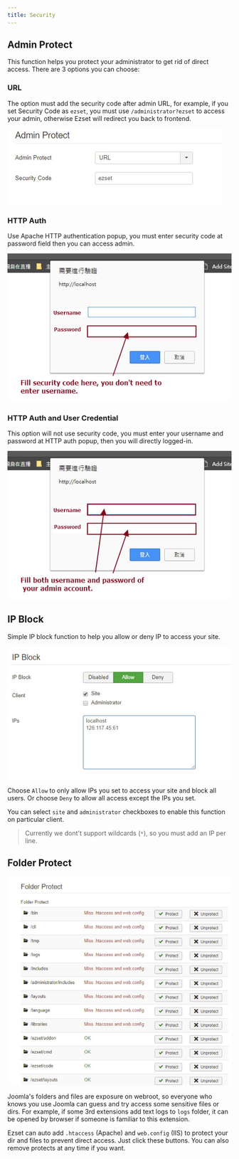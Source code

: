 ```yaml
---
title: Security
---
```


## Admin Protect

This function helps you protect your administrator to get rid of direct access. There are 3 options you can choose:

### URL

The option must add the security code after admin URL, for example, if you set Security Code as `ezset`, you must use `/administrator?ezset` to access your admin, otherwise Ezset will redirect you back to frontend.

![](p-2017-10-25-013.jpg)

### HTTP Auth

Use Apache HTTP authentication popup, you must enter security code at password field then you can access admin.

![](p-2017-10-25-014.jpg)

### HTTP Auth and User Credential

This option will not use security code, you must enter your username and password at HTTP auth popup, then you will directly logged-in.

![](p-2017-10-25-014-2.jpg)

## IP Block

Simple IP block function to help you allow or deny IP to access your site.

![](p-2017-10-25-015.jpg)

Choose `Allow` to only allow IPs you set to access your site and block all users. Or choose `Deny` to allow all access except the IPs you set.

You can select `site` and `administrator` checkboxes to enable this function on particular client.

> Currently we dont't support wildcards (`*`), so you must add an IP per line.

## Folder Protect

![](p-2017-10-25-016.jpg)

Joomla's folders and files are exposure on webroot, so everyone who knows you use Joomla can guess and try access some sensitive files or dirs. For example, if some 3rd extensions add text logs to `logs` folder, it can be opened by browser if someone is familiar to this extension.

Ezset can auto add `.htaccess` (Apache) and `web.config` (IIS) to protect your dir and files to prevent direct access. Just click these buttons. You can also remove protects at any time if you want.